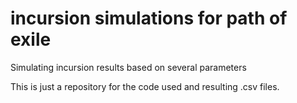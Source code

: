 # incursion simulations for path of exile

Simulating incursion results based on several parameters 

This is just a repository for the code used and resulting .csv files.
